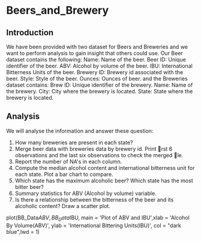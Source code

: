 # Beers_and_Brewery
## Introduction
We have been provided with two dataset for Beers and Breweries and we want to perform analysis to gain insight that others could use.
Our Beer dataset contains the following:
Name: Name of the beer.
Beer ID: Unique identifier of the beer.
ABV: Alcohol by volume of the beer.
IBU: International Bitterness Units of the beer.
Brewery ID: Brewery id associated with the beer.
Style: Style of the beer.
Ounces: Ounces of beer. and the Breweries dataset contains:
Brew ID: Unique identifier of the brewery.
Name: Name of the brewery.
City: City where the brewery is located.
State: State where the brewery is located.

## Analysis
We will analyse the information and answer these question:
1. How many breweries are present in each state?
2. Merge beer data with breweries data by brewery id. Print rst 6 observations and the
last six observations to check the merged le.
3. Report the number of NA's in each column.
4. Compute the median alcohol content and international bitterness unit for each state. Plot
a bar chart to compare.
5. Which state has the maximum alcoholic beer? Which state has the most bitter beer?
6. Summary statistics for ABV (Alcohol by volume) variable.
7. Is there a relationship between the bitterness of the beer and its alcoholic content? Draw
a scatter plot.

plot(BB_Data$ABV, BB_Data$IBU, main = 'Plot of ABV and IBU',xlab = 'Alcohol By Volume(ABV)', ylab = 'International Bittering Units(IBU)', col = "dark blue",lwd = 1)

